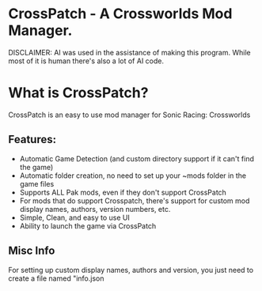 # CrossPatch - A Crossworlds Mod Manager.

DISCLAIMER: AI was used in the assistance of making this program. 
While most of it is human there's also a lot of AI code.


# What is CrossPatch?
CrossPatch is an easy to use mod manager for Sonic Racing: Crossworlds

## Features:
- Automatic Game Detection (and custom directory support if it can't find the game)
- Automatic folder creation, no need to set up your ~mods folder in the game files
- Supports ALL Pak mods, even if they don't support CrossPatch
- For mods that do support Crosspatch, there's support for custom mod display names, authors, version numbers, etc.
- Simple, Clean, and easy to use UI
- Ability to launch the game via CrossPatch

## Misc Info

For setting up custom display names, authors and version, you just need to create a file named "info.json








